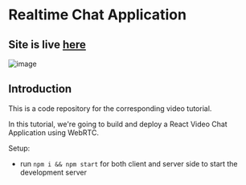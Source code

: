 # Realtime Chat Application
## Site is live [here](https://cheesy-vc.web.app/)

![image](https://user-images.githubusercontent.com/55230372/119185549-71acac80-ba94-11eb-8b0f-8569e1976cbc.png)


## Introduction
This is a code repository for the corresponding video tutorial. 

In this tutorial, we're going to build and deploy a React Video Chat Application using WebRTC.

Setup:
- run ```npm i && npm start``` for both client and server side to start the development server
